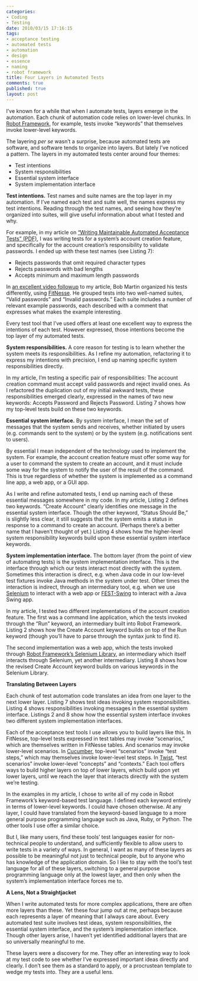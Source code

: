 ```yaml
--- 
categories: 
- Coding
- Testing
date: 2010/03/15 17:16:15
tags: 
- acceptance testing
- automated tests
- automation
- design
- essence
- naming
- robot framework
title: Four Layers in Automated Tests
comments: true
published: true
layout: post
---
```


<p>I’ve known for a while that when I automate tests, layers emerge in the automation. Each chunk of automation code relies on lower-level chunks. In <a href="http://code.google.com/p/robotframework/">Robot Framework</a>, for example, tests invoke “keywords” that themselves invoke lower-level keywords.</p>

<p>The layering <em>per se</em> wasn’t a surprise, because automated tests are software, and software tends to organize into layers. But lately I’ve noticed a pattern. The layers in my automated tests center around four themes:</p>

<ul>
<li>Test intentions</li>
<li>System responsibilities</li>
<li>Essential system interface</li>
<li>System implementation interface</li>
</ul>

<p><strong>Test intentions.</strong> Test names and suite names are the top layer in my automation. If I’ve named each test and suite well, the names express my test intentions. Reading through the test names, and seeing how they’re organized into suites, will give useful information about what I tested and why.</p>

<p>For example, in my article on <a href="http://dhemery.com/pdf/writing_maintainable_automated_acceptance_tests.pdf">“Writing Maintainable Automated Acceptance Tests” (PDF)</a>, I was writing tests for a system’s account creation feature, and specifically for the account creation’s responsibility to validate passwords. I ended up with these test names (see Listing 7):</p>

<ul>
<li>Rejects passwords that omit required character types</li>
<li>Rejects passwords with bad lengths</li>
<li>Accepts minimum and maximum length passwords</li>
</ul>

<p>In <a href="http://blog.objectmentor.com/articles/2009/12/07/writing-maintainable-automated-acceptance-tests">an excellent video followup</a> to my article, Bob Martin organized his tests differently, using <a href="http://fitnesse.org/">FitNesse</a>. He grouped tests into two well-named suites, “Valid passwords” and “Invalid passwords.” Each suite includes a number of relevant example passwords, each described with a comment that expresses what makes the example interesting.</p>

<p>Every test tool that I’ve used offers at least one excellent way to express the intentions of each test. However expressed, those intentions become the top layer of my automated tests.</p>

<p><strong>System responsibilities.</strong> A core reason for testing is to learn whether the system meets its responsibilities. As I refine my automation, refactoring it to express my intentions with precision, I end up naming specific system responsibilities directly.</p>

<p>In my article, I’m testing a specific pair of responsibilities: The account creation command must accept valid passwords and reject invalid ones. As I refactored the duplication out of my initial awkward tests, these responsibilities emerged clearly, expressed in the names of two new keywords: Accepts Password and Rejects Password. Listing 7 shows how my top-level tests build on these two keywords.</p>

<p><strong>Essential system interface.</strong> By system interface, I mean the set of messages that the system sends and receives, whether initiated by users (e.g. commands sent to the system) or by the system (e.g. notifications sent to users).</p>

<p>By essential I mean independent of the technology used to implement the system. For example, the account creation feature must offer some way for a user to command the system to create an account, and it must include some way for the system to notify the user of the result of the command. This is true regardless of whether the system is implemented as a command line app, a web app, or a GUI app.</p>

<p>As I write and refine automated tests, I end up naming each of these essential messages somewhere in my code. In my article, Listing 2 defines two keywords. “Create Account” clearly identifies one message in the essential system interface. Though the other keyword, “Status Should Be,” is slightly less clear, it still suggests that the system emits a status in response to a command to create an account. (Perhaps there’s a better name that I haven’t thought of yet.) Listing 4 shows how the higher-level system responsibility keywords build upon these essential system interface keywords.</p>

<p><strong>System implementation interface.</strong> The bottom layer (from the point of view of automating tests) is the system implementation interface. This is the interface through which our tests interact most directly with the system. Sometimes this interaction is direct, e.g. when Java code in our low-level test fixtures invoke Java methods in the system under test. Other times the interaction is indirect, through an intermediary tool, e.g. when we use <a href="http://seleniumhq.org/">Selenium</a> to interact with a web app or <a href="http://easytesting.org/swing/wiki/pmwiki.php">FEST-Swing</a> to interact with a Java Swing app.</p>

<p>In my article, I tested two different implementations of the account creation feature. The first was a command line application, which the tests invoked through the “Run” keyword, an intermediary built into Robot Framework. Listing 2 shows how the Create Account keyword builds on top of the Run keyword (though you’ll have to parse through the syntax junk to find it).</p>

<p>The second implementation was a web app, which the tests invoked through <a href="http://code.google.com/p/robotframework-seleniumlibrary/">Robot Framework’s Selenium Library</a>, an intermediary which itself interacts through Selenium, yet another intermediary. Listing 8 shows how the revised Create Account keyword builds on various keywords in the Selenium Library.</p>

<strong>Translating Between Layers</strong>

<p>Each chunk of test automation code translates an idea from one layer to the next lower layer. Listing 7 shows test ideas invoking system responsibilities. Listing  4 shows responsibilities invoking messages in the essential system interface. Listings 2 and 8 show how the essential system interface invokes two different system implementation interfaces.</p>

<p>Each of the acceptance test tools I use allows you to build layers like this. In FitNesse, top-level tests expressed in test tables may invoke “scenarios,” which are themselves written in FitNesse tables. And scenarios may invoke lower-level scenarios. In <a href="http://cukes.info/">Cucumber</a>, top-level “scenarios” invoke “test steps,” which may themselves invoke lower-level test steps. In <a href="http://www.thoughtworks-studios.com/agile-test-automation">Twist</a>, “test scenarios” invoke lower-level “concepts” and “contexts.” Each tool offers ways to build higher layers on top of lower layers, which build upon yet lower layers, until we reach the layer that interacts directly with the system we’re testing.</p>

<p>In the examples in my article, I chose to write all of my code in Robot Framework’s keyword-based test language. I defined each keyword entirely in terms of lower-level keywords. I could have chosen otherwise. At any layer, I could have translated from the keyword-based language to a more general purpose programming language such as Java, Ruby, or Python. The other tools I use offer a similar choice.</p>

<p>But I, like many users, find these tools’ test languages easier for non-technical people to understand, and sufficiently flexible to allow users to write tests in a variety of ways. In general, I want as many of these layers as possible to be meaningful not just to technical people, but to anyone who has knowledge of the application domain. So I like to stay with the tool’s test language for all of these layers, switching to a general purpose programming language only at the lowest layer, and then only when the system’s implementation interface forces me to.</p>

<strong>A Lens, Not a Straightjacket</strong>

<p>When I write automated tests for more complex applications, there are often more layers than these. Yet these four jump out at me, perhaps because each represents a layer of meaning that I always care about. Every automated test suite involves test ideas, system responsibilities, the essential system interface, and the system’s implementation interface. Though other layers arise, I haven’t yet identified additional layers that are so universally meaningful to me.</p>

<p>These layers were a discovery for me. They offer an interesting way to look at my test code to see whether I’ve expressed important ideas directly and clearly. I don’t see them as a standard to apply, or a procrustean template to wedge my tests into. They are a useful lens.</p>
